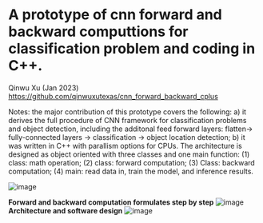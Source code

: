 
# A prototype of cnn forward and backward computtions for classification problem and coding in C++.
Qinwu Xu (Jan 2023) https://github.com/qinwuxutexas/cnn_forward_backward_cplus

Notes:
the major contribution of this prototype covers the following:
  a) it derives the full procedure of CNN framework for classification problems and object detection, including the additonal feed forward layers: flatten-> fully-connected layers -> classification -> object location detection; 
  b) it was written in C++ with parallism options for CPUs. The  architecture is designed as object oriented with three classes and one main function: 
     (1) class: math operation; 
     (2) class: forward computation;
     (3) Class: backward computation;
     (4) main: read data in, train the model, and inference results.

![image](https://user-images.githubusercontent.com/78186650/214994593-c41856f5-1714-4ea5-a288-2ba68a8218ee.png)

**Forward and backward computation formulates step by step**
![image](https://user-images.githubusercontent.com/78186650/214994307-706e989b-873b-47db-9a2e-977ca04d119e.png)
**Architecture and software design**
![image](https://user-images.githubusercontent.com/78186650/213967240-3339238f-82d4-4f31-b886-27040910c5e9.png)




